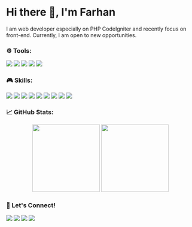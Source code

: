 # Hi there 👋, I'm Farhan
I am web developer especially on PHP CodeIgniter and recently focus on front-end. Currently, I am open to new opportunities.

### ⚙ Tools:
<p>
  <img src="https://img.shields.io/badge/Windows-0078D6?style=for-the-badge&logo=windows&logoColor=white" /> 
  <img src="https://img.shields.io/badge/Visual_Studio_Code-0078D4?style=for-the-badge&logo=visual%20studio%20code&logoColor=white" />
  <img src="https://img.shields.io/badge/-Git-FF3300?style=for-the-badge&logo=git&logoColor=white" /> <img src="https://img.shields.io/badge/Microsoft_Edge-0078D7?style=for-the-badge&logo=Microsoft-edge&logoColor=white" />
  <img src="https://img.shields.io/badge/Postman-FF6C37?style=for-the-badge&logo=Postman&logoColor=white" />
</p>

### 🎮 Skills:
<p>
  <img src="https://img.shields.io/badge/HTML5-E34F26?style=for-the-badge&logo=html5&logoColor=white" />
  <img src="https://img.shields.io/badge/CSS3-1572B6?style=for-the-badge&logo=css3&logoColor=white" />
  <img src="https://img.shields.io/badge/JavaScript-F7DF1E?style=for-the-badge&logo=javascript&logoColor=black" />
  <img src="https://img.shields.io/badge/React-20232A?style=for-the-badge&logo=react&logoColor=61DAFB" />
  <img src="https://img.shields.io/badge/Bootstrap-563D7C?style=for-the-badge&logo=bootstrap&logoColor=white" />
  <img src="https://img.shields.io/badge/Tailwind_CSS-38B2AC?style=for-the-badge&logo=tailwind-css&logoColor=white" />
  <img src="https://img.shields.io/badge/PHP-777BB4?style=for-the-badge&logo=php&logoColor=white" />
  <img src="https://img.shields.io/badge/CodeIgniter-FF6C37?style=for-the-badge&logo=codeigniter&logoColor=white" />
  <img src="https://img.shields.io/badge/MySQL-00000F?style=for-the-badge&logo=mysql&logoColor=white" />
</p>

### 📈 GitHub Stats:
<div align="center">
<img src="https://github-readme-stats.vercel.app/api?username=faruuhan&show_icons=true&theme=radical&include_all_commits=true&count_private=true" height="180rem"/> <img src="https://github-readme-stats.vercel.app/api/top-langs/?username=faruuhan&layout=compact&theme=radical" height="180rem"/> 
</div>

### 📱 Let's Connect!
<p>
  <img src="https://img.shields.io/badge/farhan@faruuhan.com-D14836?style=for-the-badge&logo=gmail&logoColor=white" />
  <img src="https://img.shields.io/badge/farhnn.r@gmail.com-D14836?style=for-the-badge&logo=gmail&logoColor=white" />
  <img src="https://img.shields.io/badge/faruuhan.com-000000?style=for-the-badge&logo=About.me&logoColor=white" />
  <img src="https://img.shields.io/badge/faruuhan-E4405F?style=for-the-badge&logo=instagram&logoColor=white" />
</p>
<!--
**faruuhan/faruuhan** is a ✨ _special_ ✨ repository because its `README.md` (this file) appears on your GitHub profile.

Here are some ideas to get you started:

- 🔭 I’m currently working on ...
- 🌱 I’m currently learning ...
- 👯 I’m looking to collaborate on ...
- 🤔 I’m looking for help with ...
- 💬 Ask me about ...
- 📫 How to reach me: ...
- 😄 Pronouns: ...
- ⚡ Fun fact: ...
-->
